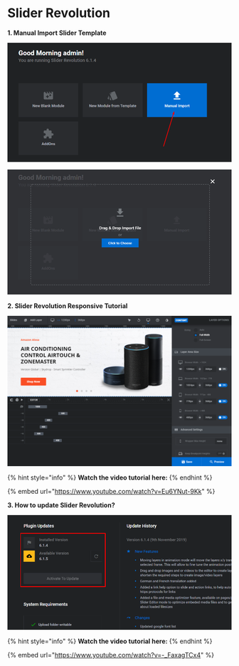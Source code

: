 # Slider Revolution

**1. Manual Import Slider Template**

![](../.gitbook/assets/slider-setting-1.png)

![](../.gitbook/assets/slider-setting-1-2.png)

**2. Slider Revolution Responsive Tutorial**

![](../.gitbook/assets/slider-setting-2.png)

{% hint style="info" %}
**Watch the video tutorial here:**
{% endhint %}

{% embed url="https://www.youtube.com/watch?v=Eu6YNut-9Kk" %}

**3. How to update Slider Revolution?**

![](../.gitbook/assets/slider-setting-3.png)

{% hint style="info" %}
**Watch the video tutorial here:**
{% endhint %}

{% embed url="https://www.youtube.com/watch?v=-_FaxagTCx4" %}
